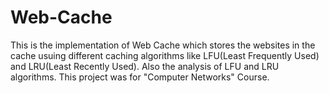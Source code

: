# Web-Cache

This is the implementation of Web Cache which stores the websites in the cache usuing different caching algorithms like LFU(Least Frequently Used) and LRU(Least Recently Used). Also the analysis of LFU and LRU algorithms. This project was for "Computer Networks" Course.
